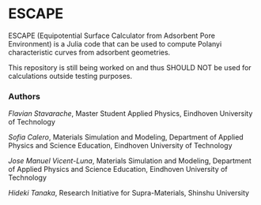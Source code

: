# ESCAPE

ESCAPE (Equipotential Surface Calculator from Adsorbent Pore Environment) is a 
Julia code that can be used to compute Polanyi characteristic curves from adsorbent
geometries.

This repository is still being worked on and thus SHOULD NOT be used for calculations
outside testing purposes. 


### Authors

*Flavian Stavarache*, Master Student Applied Physics, Eindhoven University of 
Technology

*Sofia Calero*, Materials Simulation and Modeling, Department of Applied Physics and 
Science Education, Eindhoven University of Technology

*Jose Manuel Vicent-Luna*, Materials Simulation and Modeling, Department of Applied 
Physics and Science Education, Eindhoven University of Technology

*Hideki Tanaka*, Research Initiative for Supra-Materials, Shinshu University
